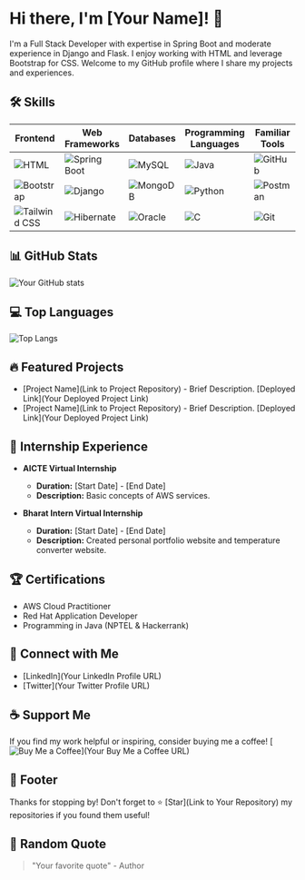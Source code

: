 <!-- Your Name or Project Title -->
# Hi there, I'm [Your Name]! 👋
<!-- Brief Description -->
I'm a Full Stack Developer with expertise in Spring Boot and moderate experience in Django and Flask. I enjoy working with HTML and leverage Bootstrap for CSS. Welcome to my GitHub profile where I share my projects and experiences.

<!-- Skills -->
## 🛠️ Skills

| Frontend | Web Frameworks | Databases | Programming Languages | Familiar Tools | IDEs |
|----------|----------------|-----------|-----------------------|----------------|------|
| ![HTML](https://img.icons8.com/color/48/000000/html-5--v1.png) | ![Spring Boot](https://img.icons8.com/color/48/000000/spring-logo.png) | ![MySQL](https://img.icons8.com/color/48/000000/mysql-logo.png) | ![Java](https://img.icons8.com/color/48/000000/java-coffee-cup-logo.png) | ![GitHub](https://img.icons8.com/color/48/000000/github-2.png) | ![Eclipse](https://icons8.com/icon/M3VdK2RFjYkF/java-eclipse) |
| ![Bootstrap](https://img.icons8.com/color/48/000000/bootstrap.png) | ![Django](https://img.icons8.com/color/48/000000/django.png) | ![MongoDB](https://img.icons8.com/color/48/000000/mongodb.png) | ![Python](https://img.icons8.com/color/48/000000/python.png) | ![Postman](https://img.icons8.com/dusk/48/000000/postman-api.png) | ![VS Code](https://img.icons8.com/color/48/000000/visual-studio-code-2019.png) |
| ![Tailwind CSS](https://icons8.com/icon/FnnFuAIw4e8j/tailwind-css) | ![Hibernate](https://img.icons8.com/color/48/000000/hibernate.png) | ![Oracle](https://img.icons8.com/color/48/000000/oracle-logo.png) | ![C](https://img.icons8.com/color/48/000000/c-programming.png) | ![Git](https://img.icons8.com/color/48/000000/git.png) | ![PyCharm](https://img.icons8.com/color/48/000000/pycharm.png) |

<!-- GitHub Stats -->
## 📊 GitHub Stats
![Your GitHub stats](https://github-readme-stats.vercel.app/api?username=YourGitHubUsername&show_icons=true&theme=radical)

<!-- Top Languages -->
## 💻 Top Languages
![Top Langs](https://github-readme-stats.vercel.app/api/top-langs/?username=YourGitHubUsername&layout=compact&theme=radical)

<!-- Featured Projects -->
## 🔥 Featured Projects
- [Project Name](Link to Project Repository) - Brief Description. [Deployed Link](Your Deployed Project Link)
- [Project Name](Link to Project Repository) - Brief Description. [Deployed Link](Your Deployed Project Link)

<!-- Internship Experience -->
## 🚀 Internship Experience
- **AICTE Virtual Internship**
  - **Duration:** [Start Date] - [End Date]
  - **Description:** Basic concepts of AWS services.

- **Bharat Intern Virtual Internship**
  - **Duration:** [Start Date] - [End Date]
  - **Description:** Created personal portfolio website and temperature converter website.

<!-- Certifications -->
## 🏆 Certifications
- AWS Cloud Practitioner
- Red Hat Application Developer
- Programming in Java (NPTEL & Hackerrank)

<!-- Connect with Me -->
## 🌟 Connect with Me
- [LinkedIn](Your LinkedIn Profile URL)
- [Twitter](Your Twitter Profile URL)

<!-- Support Me -->
## ☕ Support Me
If you find my work helpful or inspiring, consider buying me a coffee!
[![Buy Me a Coffee](https://img.shields.io/badge/Buy%20Me%20a%20Coffee-donate-orange.svg)](Your Buy Me a Coffee URL)

<!-- Footer -->
## 📝 Footer
Thanks for stopping by! Don't forget to ⭐️ [Star](Link to Your Repository) my repositories if you found them useful!

<!-- Random Quote -->
## 🧠 Random Quote
> "Your favorite quote" - Author
